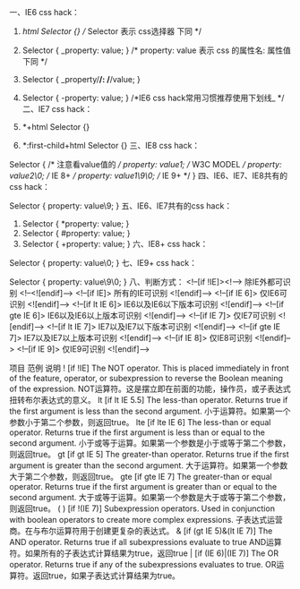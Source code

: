 一、IE6 css hack：

1. *html Selector {} /* Selector 表示 css选择器 下同 */
2. Selector { _property: value; } /* property: value 表示 css 的属性名: 属性值 下同 */
3. Selector { _property/**/: /**/value; }
4. Selector { -property: value; } /*IE6 css hack常用习惯推荐使用下划线_ */
二、IE7 css hack：

1. *+html Selector {}
2. *:first-child+html Selector {}
三、IE8 css hack：

Selector { /* 注意看value值的 */
    property: value1; /* W3C MODEL */
    property: value2\0; /* IE 8+ */
    property: value1\9\0; /* IE 9+ */
}
四、IE6、IE7、IE8共有的css hack：

Selector { property: value\9; }
五、IE6、IE7共有的css hack：

1. Selector { *property: value; }
2. Selector { #property: value; }
3. Selector { +property: value; }
六、IE8+ css hack：

Selector { property: value\0; }
七、IE9+ css hack：

Selector { property: value\9\0; }
八、判断方式：
<!–[if !IE]><!–> 除IE外都可识别 <!–<![endif]–>
<!–[if IE]> 所有的IE可识别 <![endif]–>
<!–[if IE 6]> 仅IE6可识别 <![endif]–>
<!–[if lt IE 6]> IE6以及IE6以下版本可识别 <![endif]–>
<!–[if gte IE 6]> IE6以及IE6以上版本可识别 <![endif]–>
<!–[if IE 7]> 仅IE7可识别 <![endif]–>
<!–[if lt IE 7]> IE7以及IE7以下版本可识别 <![endif]–>
<!–[if gte IE 7]> IE7以及IE7以上版本可识别 <![endif]–>
<!–[if IE 8]> 仅IE8可识别 <![endif]–>
<!–[if IE 9]> 仅IE9可识别 <![endif]–>

项目	范例	说明
!	[if !IE]	The NOT operator. This is placed immediately in front of the feature, operator, or subexpression to reverse the Boolean meaning of the expression.
NOT运算符。这是摆立即在前面的功能，操作员，或子表达式扭转布尔表达式的意义。
lt	[if lt IE 5.5]	The less-than operator. Returns true if the first argument is less than the second argument.
小于运算符。如果第一个参数小于第二个参数，则返回true。
lte	[if lte IE 6]	The less-than or equal operator. Returns true if the first argument is less than or equal to the second argument.
小于或等于运算。如果第一个参数是小于或等于第二个参数，则返回true。
gt	[if gt IE 5]	The greater-than operator. Returns true if the first argument is greater than the second argument.
大于运算符。如果第一个参数大于第二个参数，则返回true。
gte	[if gte IE 7]	The greater-than or equal operator. Returns true if the first argument is greater than or equal to the second argument.
大于或等于运算。如果第一个参数是大于或等于第二个参数，则返回true。
( )	[if !(IE 7)]	Subexpression operators. Used in conjunction with boolean operators to create more complex expressions.
子表达式运营商。在与布尔运算符用于创建更复杂的表达式。
&	[if (gt IE 5)&(lt IE 7)]	The AND operator. Returns true if all subexpressions evaluate to true
AND运算符。如果所有的子表达式计算结果为true，返回true
|	[if (IE 6)|(IE 7)]	The OR operator. Returns true if any of the subexpressions evaluates to true.
OR运算符。返回true，如果子表达式计算结果为true。